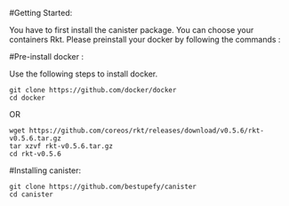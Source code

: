 #Getting Started:

You have to first install the canister package. You can choose your containers Rkt. Please preinstall your docker by following the commands : 

#Pre-install docker :

Use the following steps to install docker.

```
git clone https://github.com/docker/docker
cd docker
```

OR

```
wget https://github.com/coreos/rkt/releases/download/v0.5.6/rkt-v0.5.6.tar.gz
tar xzvf rkt-v0.5.6.tar.gz
cd rkt-v0.5.6
```

#Installing canister:

```
git clone https://github.com/bestupefy/canister
cd canister
```
